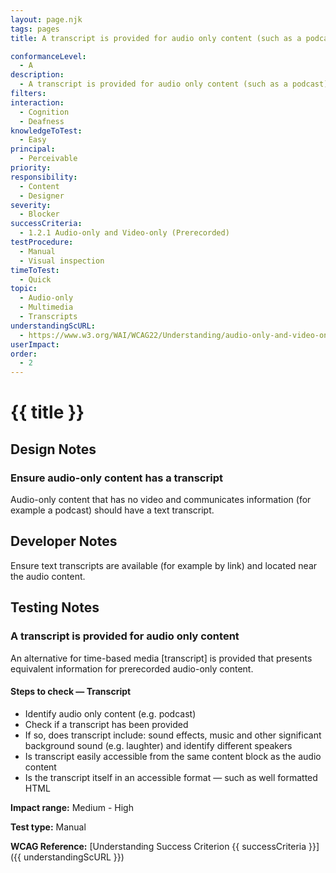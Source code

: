 ```yaml
---
layout: page.njk
tags: pages
title: A transcript is provided for audio only content (such as a podcast)

conformanceLevel:
  - A
description:
  - A transcript is provided for audio only content (such as a podcast)
filters:
interaction:
  - Cognition
  - Deafness
knowledgeToTest:
  - Easy
principal:
  - Perceivable
priority:
responsibility:
  - Content
  - Designer
severity:
  - Blocker
successCriteria:
  - 1.2.1 Audio-only and Video-only (Prerecorded)
testProcedure:
  - Manual
  - Visual inspection
timeToTest:
  - Quick
topic:
  - Audio-only
  - Multimedia
  - Transcripts
understandingScURL:
  - https://www.w3.org/WAI/WCAG22/Understanding/audio-only-and-video-only-prerecorded
userImpact:
order:
  - 2
---
```


# {{ title }}

## Design Notes

### Ensure audio-only content has a transcript

Audio-only content that has no video and communicates information (for example a podcast) should have a text transcript.

## Developer Notes

Ensure text transcripts are available (for example by link) and located near the audio content.

## Testing Notes

### A transcript is provided for audio only content

An alternative for time-based media [transcript] is provided that presents equivalent information for prerecorded audio-only content.

#### Steps to check — Transcript

- Identify audio only content (e.g. podcast)
- Check if a transcript has been provided
- If so, does transcript include: sound effects, music and other significant background sound (e.g. laughter) and identify different speakers
- Is transcript easily accessible from the same content block as the audio content
- Is the transcript itself in an accessible format — such as well formatted HTML

**Impact range:** Medium - High

**Test type:** Manual

**WCAG Reference:** [Understanding Success Criterion {{ successCriteria }}]({{ understandingScURL }})
